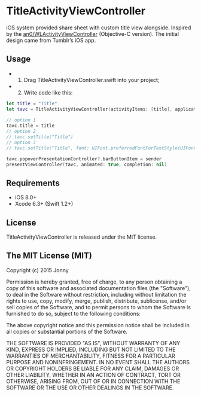 # TitleActivityViewController
iOS system provided share sheet with custom title view alongside. Inspired by the [an0/WLActivityViewController](https://github.com/an0/WLActivityViewController) (Objective-C version). The initial design came from Tumblr’s iOS app.

## Usage
- 1. Drag TitleActivityViewController.swift into your project;
- 2. Write code like this:
```swift
let title = "Title"
let tavc = TitleActivityViewController(activityItems: [title], applicationActivities: nil)
        
// option 1
tavc.title = title
// option 2
// tavc.setTitle("Title")
// option 3
// tavc.setTitle("Title", font: UIFont.preferredFontForTextStyle(UIFontTextStyleHeadline), numberOfLines: 3, textAlignment: NSTextAlignment.Left)

tavc.popoverPresentationController?.barButtonItem = sender
presentViewController(tavc, animated: true, completion: nil)
```

## Requirements
- iOS 8.0+
- Xcode 6.3+ (Swift 1.2+)

## License
TitleActivityViewController is released under the MIT license.

## The MIT License (MIT)

Copyright (c) 2015 Jonny

Permission is hereby granted, free of charge, to any person obtaining a copy
of this software and associated documentation files (the "Software"), to deal
in the Software without restriction, including without limitation the rights
to use, copy, modify, merge, publish, distribute, sublicense, and/or sell
copies of the Software, and to permit persons to whom the Software is
furnished to do so, subject to the following conditions:

The above copyright notice and this permission notice shall be included in all
copies or substantial portions of the Software.

THE SOFTWARE IS PROVIDED "AS IS", WITHOUT WARRANTY OF ANY KIND, EXPRESS OR
IMPLIED, INCLUDING BUT NOT LIMITED TO THE WARRANTIES OF MERCHANTABILITY,
FITNESS FOR A PARTICULAR PURPOSE AND NONINFRINGEMENT. IN NO EVENT SHALL THE
AUTHORS OR COPYRIGHT HOLDERS BE LIABLE FOR ANY CLAIM, DAMAGES OR OTHER
LIABILITY, WHETHER IN AN ACTION OF CONTRACT, TORT OR OTHERWISE, ARISING FROM,
OUT OF OR IN CONNECTION WITH THE SOFTWARE OR THE USE OR OTHER DEALINGS IN THE
SOFTWARE.
